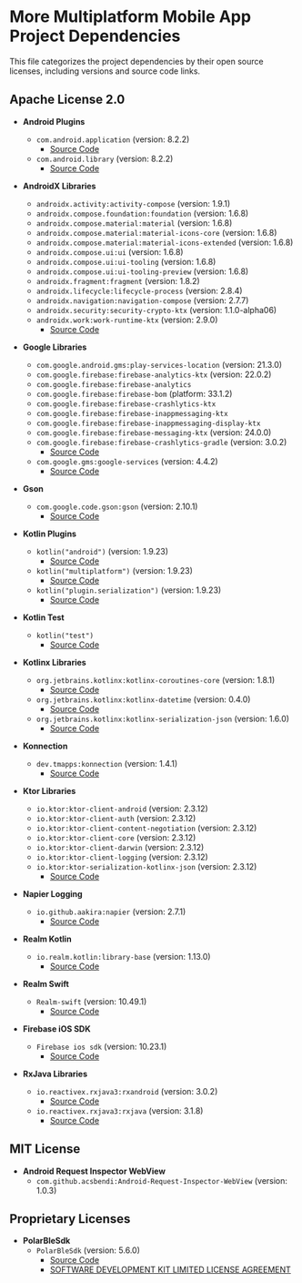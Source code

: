 # More Multiplatform Mobile App Project Dependencies

This file categorizes the project dependencies by their open source licenses, including versions and
source code links.

## Apache License 2.0

- **Android Plugins**
    - `com.android.application` (version: 8.2.2)
        - [Source Code](https://developer.android.com/studio/releases/gradle-plugin)
    - `com.android.library` (version: 8.2.2)
        - [Source Code](https://developer.android.com/studio/releases/gradle-plugin)

- **AndroidX Libraries**
    - `androidx.activity:activity-compose` (version: 1.9.1)
    - `androidx.compose.foundation:foundation` (version: 1.6.8)
    - `androidx.compose.material:material` (version: 1.6.8)
    - `androidx.compose.material:material-icons-core` (version: 1.6.8)
    - `androidx.compose.material:material-icons-extended` (version: 1.6.8)
    - `androidx.compose.ui:ui` (version: 1.6.8)
    - `androidx.compose.ui:ui-tooling` (version: 1.6.8)
    - `androidx.compose.ui:ui-tooling-preview` (version: 1.6.8)
    - `androidx.fragment:fragment` (version: 1.8.2)
    - `androidx.lifecycle:lifecycle-process` (version: 2.8.4)
    - `androidx.navigation:navigation-compose` (version: 2.7.7)
    - `androidx.security:security-crypto-ktx` (version: 1.1.0-alpha06)
    - `androidx.work:work-runtime-ktx` (version: 2.9.0)
        - [Source Code](https://github.com/androidx/androidx)

- **Google Libraries**
    - `com.google.android.gms:play-services-location` (version: 21.3.0)
    - `com.google.firebase:firebase-analytics-ktx` (version: 22.0.2)
    - `com.google.firebase:firebase-analytics`
    - `com.google.firebase:firebase-bom` (platform: 33.1.2)
    - `com.google.firebase:firebase-crashlytics-ktx`
    - `com.google.firebase:firebase-inappmessaging-ktx`
    - `com.google.firebase:firebase-inappmessaging-display-ktx`
    - `com.google.firebase:firebase-messaging-ktx` (version: 24.0.0)
    - `com.google.firebase:firebase-crashlytics-gradle` (version: 3.0.2)
        - [Source Code](https://github.com/firebase/firebase-android-sdk)
    - `com.google.gms:google-services` (version: 4.4.2)
        - [Source Code](https://github.com/google/play-services-plugins)

- **Gson**
    - `com.google.code.gson:gson` (version: 2.10.1)
        - [Source Code](https://github.com/google/gson)

- **Kotlin Plugins**
    - `kotlin("android")` (version: 1.9.23)
        - [Source Code](https://github.com/JetBrains/kotlin)
    - `kotlin("multiplatform")` (version: 1.9.23)
        - [Source Code](https://github.com/JetBrains/kotlin)
    - `kotlin("plugin.serialization")` (version: 1.9.23)
        - [Source Code](https://github.com/Kotlin/kotlinx.serialization)

- **Kotlin Test**
    - `kotlin("test")`
        - [Source Code](https://github.com/JetBrains/kotlin)

- **Kotlinx Libraries**
    - `org.jetbrains.kotlinx:kotlinx-coroutines-core` (version: 1.8.1)
        - [Source Code](https://github.com/Kotlin/kotlinx.coroutines)
    - `org.jetbrains.kotlinx:kotlinx-datetime` (version: 0.4.0)
        - [Source Code](https://github.com/Kotlin/kotlinx-datetime)
    - `org.jetbrains.kotlinx:kotlinx-serialization-json` (version: 1.6.0)
        - [Source Code](https://github.com/Kotlin/kotlinx.serialization)

- **Konnection**
    - `dev.tmapps:konnection` (version: 1.4.1)
        - [Source Code](https://github.com/TM-Apps/konnection)

- **Ktor Libraries**
    - `io.ktor:ktor-client-android` (version: 2.3.12)
    - `io.ktor:ktor-client-auth` (version: 2.3.12)
    - `io.ktor:ktor-client-content-negotiation` (version: 2.3.12)
    - `io.ktor:ktor-client-core` (version: 2.3.12)
    - `io.ktor:ktor-client-darwin` (version: 2.3.12)
    - `io.ktor:ktor-client-logging` (version: 2.3.12)
    - `io.ktor:ktor-serialization-kotlinx-json` (version: 2.3.12)
        - [Source Code](https://github.com/ktorio/ktor)

- **Napier Logging**
    - `io.github.aakira:napier` (version: 2.7.1)
        - [Source Code](https://github.com/AAkira/Napier)

- **Realm Kotlin**
    - `io.realm.kotlin:library-base` (version: 1.13.0)
        - [Source Code](https://github.com/realm/realm-kotlin)

- **Realm Swift**
    - `Realm-swift` (version: 10.49.1)
        - [Source Code](https://github.com/realm/realm-swift)

- **Firebase iOS SDK**
    - `Firebase ios sdk` (version: 10.23.1)
        - [Source Code](https://github.com/firebase/firebase-ios-sdk)

- **RxJava Libraries**
    - `io.reactivex.rxjava3:rxandroid` (version: 3.0.2)
        - [Source Code](https://github.com/ReactiveX/RxAndroid)
    - `io.reactivex.rxjava3:rxjava` (version: 3.1.8)
        - [Source Code](https://github.com/ReactiveX/RxJava)

## MIT License

- **Android Request Inspector WebView**
    - `com.github.acsbendi:Android-Request-Inspector-WebView` (version: 1.0.3)

## Proprietary Licenses

- **PolarBleSdk**
    - `PolarBleSdk` (version: 5.6.0)
        - [Source Code](https://github.com/polarofficial/polar-ble-sdk)
        - [SOFTWARE DEVELOPMENT KIT LIMITED LICENSE AGREEMENT](https://github.com/polarofficial/polar-ble-sdk?tab=License-1-ov-file)